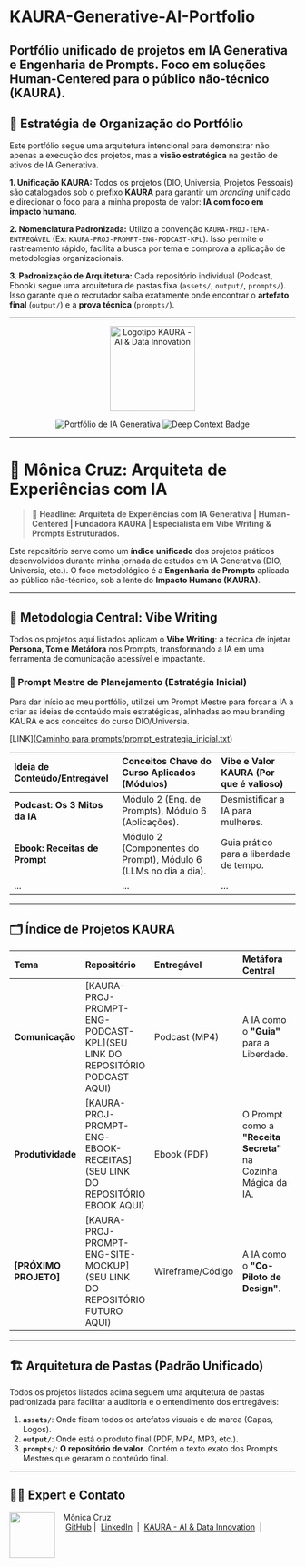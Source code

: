 # KAURA-Generative-AI-Portfolio
Portfólio unificado de projetos em IA Generativa e Engenharia de Prompts. Foco em soluções Human-Centered para o público não-técnico (KAURA).
---
## 📄 Estratégia de Organização do Portfólio

Este portfólio segue uma arquitetura intencional para demonstrar não apenas a execução dos projetos, mas a **visão estratégica** na gestão de ativos de IA Generativa.

**1. Unificação KAURA:**
Todos os projetos (DIO, Universia, Projetos Pessoais) são catalogados sob o prefixo **KAURA** para garantir um *branding* unificado e direcionar o foco para a minha proposta de valor: **IA com foco em impacto humano**.

**2. Nomenclatura Padronizada:**
Utilizo a convenção `KAURA-PROJ-TEMA-ENTREGÁVEL` (Ex: `KAURA-PROJ-PROMPT-ENG-PODCAST-KPL`). Isso permite o rastreamento rápido, facilita a busca por tema e comprova a aplicação de metodologias organizacionais.

**3. Padronização de Arquitetura:**
Cada repositório individual (Podcast, Ebook) segue uma arquitetura de pastas fixa (`assets/`, `output/`, `prompts/`). Isso garante que o recrutador saiba exatamente onde encontrar o **artefato final** (`output/`) e a **prova técnica** (`prompts/`).

---

<p align="center">
    <img width="150" src="./assets/kaura_logo.png" alt="Logotipo KAURA - AI & Data Innovation"> 
</p>

<p align="center">
    <img src="https://img.shields.io/badge/Portfólio%20de%20IA%20Generativa-KAURA-007ACC?style=for-the-badge&logo=openai" alt="Portfólio de IA Generativa">
    <img src="https://img.shields.io/badge/Prompt%20Engineering-Deep%20Context-5D3FD3?style=for-the-badge&logo=data:image/svg+xml;base64,PHN2ZyB4bWxucz0iaHR0cDovL3d3dy53My5vcmcvMjAwMC9zdmciIHZpZXdCb3g9IjAgMCA1MCA1MCI+PHBhdGggZmlsbD0iI2ZmZiIgZD0iTTI1IDJDMTIuMzEyIDIgMiAyMC4xODcgMiA1MiA1MiAwIDUwLjE4NyAyNSAyNUM0Mi42ODcgMjUgNTAgMTIuMzEyIDUwIDJjMC0xMC4wNjItMTIuMzEyLTE1LjE4Ny0yNS0xNS4xODcgMjV6TTI1IDVjLTEwLjA2MiAwLTE4LjE4NyA4LjEyNS0xOC4xODcgMTguMTg3UzEyLjI1IDQxLjM3NSAyNSAzMS43NSAzNy43NSAxMi4yNSA0NyA1LjE4N3YtLjE4N0MyOC4xMjUgNSAzMC4wNjIgMjkgMjkgMjIgNDIgMTUgMzEgMCAyNSA1eiIvPjwvc3ZnPg==" alt="Deep Context Badge">
</p>

---

# 🤖 Mônica Cruz: Arquiteta de Experiências com IA

> 🧠 **Headline:** **Arquiteta de Experiências com IA Generativa | Human-Centered | Fundadora KAURA | Especialista em Vibe Writing & Prompts Estruturados.**

Este repositório serve como um **índice unificado** dos projetos práticos desenvolvidos durante minha jornada de estudos em IA Generativa (DIO, Universia, etc.). O foco metodológico é a **Engenharia de Prompts** aplicada ao público não-técnico, sob a lente do **Impacto Humano (KAURA)**.

---

## 🎯 Metodologia Central: Vibe Writing

Todos os projetos aqui listados aplicam o **Vibe Writing**: a técnica de injetar **Persona, Tom e Metáfora** nos Prompts, transformando a IA em uma ferramenta de comunicação acessível e impactante.

### 📝 Prompt Mestre de Planejamento (Estratégia Inicial)

Para dar início ao meu portfólio, utilizei um Prompt Mestre para forçar a IA a criar as ideias de conteúdo mais estratégicas, alinhadas ao meu branding KAURA e aos conceitos do curso DIO/Universia.

[LINK]([Caminho para prompts/prompt_estrategia_inicial.txt](https://github.com/monicacruzs/KAURA-PROJ-PROMPT-ENG-PODCAST-KPL/blob/main/prompts/prompt_estrategia_inicial.txt))

| Ideia de Conteúdo/Entregável | Conceitos Chave do Curso Aplicados (Módulos) | Vibe e Valor KAURA (Por que é valioso) |
| :--- | :--- | :--- |
| **Podcast: Os 3 Mitos da IA** | Módulo 2 (Eng. de Prompts), Módulo 6 (Aplicações). | Desmistificar a IA para mulheres. |
| **Ebook: Receitas de Prompt** | Módulo 2 (Componentes do Prompt), Módulo 6 (LLMs no dia a dia). | Guia prático para a liberdade de tempo. |
| ... | ... | ... |
---

## 🗂️ Índice de Projetos KAURA

| Tema | Repositório | Entregável | Metáfora Central | Conceitos de IA |
| :--- | :--- | :--- | :--- | :--- |
| **Comunicação** | [KAURA-PROJ-PROMPT-ENG-PODCAST-KPL](SEU LINK DO REPOSITÓRIO PODCAST AQUI) | Podcast (MP4) | A IA como o **"Guia"** para a Liberdade. | Engenharia de Persona, TTS, Vibe Writing para Imagem (DALL-E 3). |
| **Produtividade** | [KAURA-PROJ-PROMPT-ENG-EBOOK-RECEITAS](SEU LINK DO REPOSITÓRIO EBOOK AQUI) | Ebook (PDF) | O Prompt como a **"Receita Secreta"** na Cozinha Mágica da IA. | Componentes do Prompt, Estrutura de Saída, Uso do Copilot. |
| **[PRÓXIMO PROJETO]** | [KAURA-PROJ-PROMPT-ENG-SITE-MOCKUP](SEU LINK DO REPOSITÓRIO FUTURO AQUI) | Wireframe/Código | A IA como o **"Co-Piloto de Design"**. | LLM para Código, Geração de Wireframes, Análise de UX/UI. |

---

## 🏗️ Arquitetura de Pastas (Padrão Unificado)

Todos os projetos listados acima seguem uma arquitetura de pastas padronizada para facilitar a auditoria e o entendimento dos entregáveis:

1.  **`assets/`**: Onde ficam todos os artefatos visuais e de marca (Capas, Logos).
2.  **`output/`**: Onde está o produto final (PDF, MP4, MP3, etc.).
3.  **`prompts/`**: **O repositório de valor**. Contém o texto exato dos Prompts Mestres que geraram o conteúdo final.

---

## 👩‍💻 Expert e Contato

<p>
    <img 
      align=left 
      margin=10 
      width=80 
      src=https://avatars.githubusercontent.com/u/71937997?v=4
    />
    <p>&nbsp&nbsp&nbspMônica Cruz<br>
    &nbsp&nbsp&nbsp
    <a href=https://github.com/monicacruzs>
    GitHub</a>&nbsp;|&nbsp;
    <a href=https://www.linkedin.com/in/m%C3%B4nicacruz/?locale=pt_BR>LinkedIn</a>
&nbsp;|&nbsp;
    <a href="SEU KAURA AQUI">
    KAURA - AI & Data Innovation</a>
&nbsp;|&nbsp;</p>
</p>
<br/><br/>
<p>
